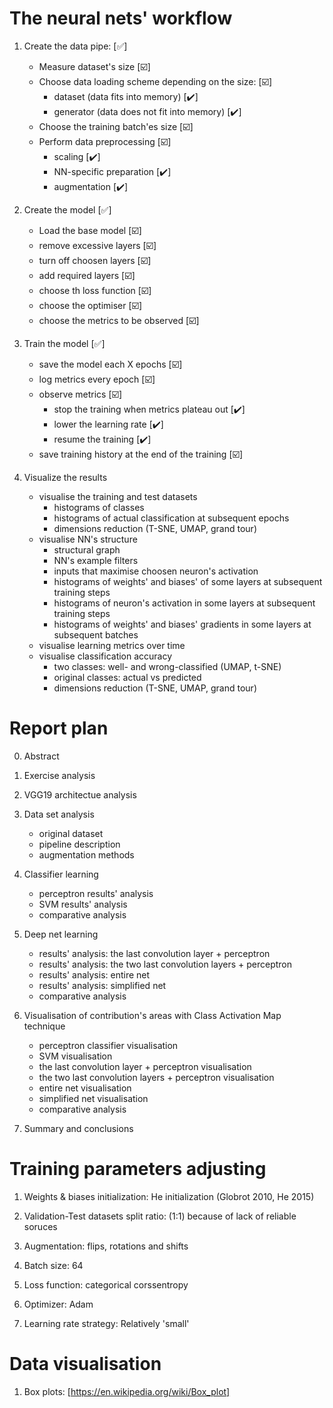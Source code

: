 # The neural nets' workflow

1. Create the data pipe: [:white_check_mark:]
    - Measure dataset's size [:ballot_box_with_check:]
    - Choose data loading scheme depending on the size: [:ballot_box_with_check:]
        - dataset (data fits into memory) [:heavy_check_mark:]
        - generator (data does not fit into memory) [:heavy_check_mark:]
    - Choose the training batch'es size [:ballot_box_with_check:]
    - Perform data preprocessing [:ballot_box_with_check:]
        - scaling [:heavy_check_mark:]
        - NN-specific preparation [:heavy_check_mark:]
        - augmentation [:heavy_check_mark:]
2. Create the model [:white_check_mark:]
    - Load the base model [:ballot_box_with_check:]
    - remove excessive layers [:ballot_box_with_check:]
    - turn off choosen layers [:ballot_box_with_check:]
    - add required layers [:ballot_box_with_check:]
    - choose th loss function [:ballot_box_with_check:]
    - choose the optimiser [:ballot_box_with_check:]
    - choose the metrics to be observed [:ballot_box_with_check:]

3. Train the model [:white_check_mark:]
    - save the model each X epochs [:ballot_box_with_check:]
    - log metrics every epoch [:ballot_box_with_check:]
    - observe metrics [:ballot_box_with_check:]
        - stop the training when metrics plateau out [:heavy_check_mark:]
        - lower the learning rate [:heavy_check_mark:]
        - resume the training [:heavy_check_mark:]
    - save training history at the end of the training [:ballot_box_with_check:]

4. Visualize the results
    - visualise the training and test datasets
        - histograms of classes
        - histograms of actual classification at subsequent epochs
        - dimensions reduction (T-SNE, UMAP, grand tour)
    - visualise NN's structure
        - structural graph
        - NN's example filters
        - inputs that maximise choosen neuron's activation
        - histograms of weights' and biases' of some layers at subsequent training steps
        - histograms of neuron's activation in some layers at subsequent training steps
        - histograms of weights' and biases' gradients in some layers at subsequent batches
    - visualise learning metrics over time
    - visualise classification accuracy
        - two classes: well- and wrong-classified (UMAP, t-SNE)
        - original classes: actual vs predicted
        - dimensions reduction (T-SNE, UMAP, grand tour)


# Report plan

0. Abstract

1. Exercise analysis

2. VGG19 architectue analysis

3. Data set analysis
    - original dataset
    - pipeline description
    - augmentation methods

4. Classifier learning
    - perceptron results' analysis
    - SVM results' analysis
    - comparative analysis

4. Deep net learning
    - results' analysis: the last convolution layer + perceptron
    - results' analysis: the two last convolution layers + perceptron
    - results' analysis: entire net
    - results' analysis: simplified net
    - comparative analysis

5. Visualisation of contribution's areas with Class Activation Map technique
    - perceptron classifier visualisation
    - SVM visualisation
    - the last convolution layer + perceptron visualisation
    - the two last convolution layers + perceptron visualisation
    - entire net visualisation
    - simplified net visualisation
    - comparative analysis

6. Summary and conclusions


# Training parameters adjusting

1. Weights & biases initialization: He initialization (Globrot 2010, He 2015)

2. Validation-Test datasets split ratio: (1:1) because of lack of reliable soruces
 
3. Augmentation: flips, rotations and shifts

4. Batch size: 64

5. Loss function: categorical corssentropy

6. Optimizer: Adam

7. Learning rate strategy: Relatively 'small'


# Data visualisation

1. Box plots: [https://en.wikipedia.org/wiki/Box_plot]
